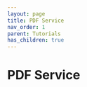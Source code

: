 ```yaml
---
layout: page
title: PDF Service
nav_order: 1
parent: Tutorials
has_children: true
---
```


# PDF Service
